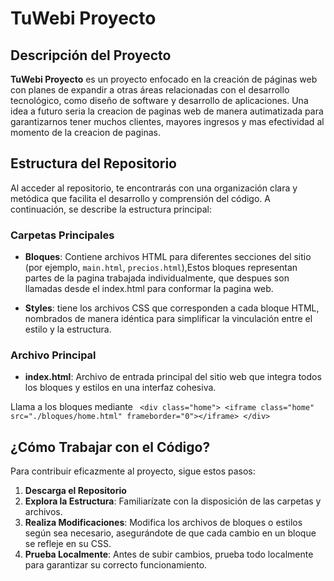 # TuWebi Proyecto

## Descripción del Proyecto
**TuWebi Proyecto** es un proyecto enfocado en la creación de páginas web con planes de expandir a otras áreas relacionadas con el desarrollo tecnológico, como diseño de software y desarrollo de aplicaciones.
Una idea a futuro seria la creacion de paginas web de manera autimatizada para garantizarnos tener muchos clientes, mayores ingresos y mas efectividad al momento de la creacion de paginas.

## Estructura del Repositorio
Al acceder al repositorio, te encontrarás con una organización clara y metódica que facilita el desarrollo y comprensión del código. A continuación, se describe la estructura principal:

### Carpetas Principales
- **Bloques**: Contiene archivos HTML para diferentes secciones del sitio (por ejemplo, `main.html`, `precios.html`),Estos bloques representan partes de la pagina trabajada individualmente, que despues son llamadas desde el index.html para conformar la pagina web.


- **Styles**: tiene los archivos CSS que corresponden a cada bloque HTML, nombrados de manera idéntica para simplificar la vinculación entre el estilo y la estructura.

### Archivo Principal
- **index.html**: Archivo de entrada principal del sitio web que integra todos los bloques y estilos en una interfaz cohesiva.

Llama a los bloques mediante
` <div class="home">
         <iframe class="home" src="./bloques/home.html" frameborder="0"></iframe>
    </div>`

## ¿Cómo Trabajar con el Código?
Para contribuir eficazmente al proyecto, sigue estos pasos:
1. **Descarga el Repositorio**
2. **Explora la Estructura**: Familiarízate con la disposición de las carpetas y archivos.
3. **Realiza Modificaciones**: Modifica los archivos de bloques o estilos según sea necesario, asegurándote de que cada cambio en un bloque se refleje en su CSS.
4. **Prueba Localmente**: Antes de subir cambios, prueba todo localmente para garantizar su correcto funcionamiento.









